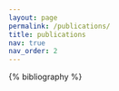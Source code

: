 ```yaml
---
layout: page
permalink: /publications/
title: publications
nav: true
nav_order: 2
---
```


<div class="publications">
{% bibliography %}
</div>

